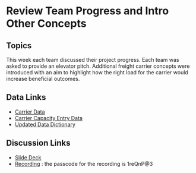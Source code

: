 # Review Team Progress and Intro Other Concepts

## Topics

This week each team discussed their project progress. Each team was asked to provide an elevator pitch. 
Additional freight carrier concepts were introduced with an aim to highlight how the 
right load for the carrier would increase beneficial outcomes.

## Data Links
* [Carrier Data](https://drive.google.com/file/d/1zuNImQoQIVj06oeNNXN2Ucg4ANjruOHJ)
* [Carrier Capacity Entry Data](https://drive.google.com/file/d/1Ow-4w7lRVAmRgIjK0nas-39TBTZk5IoT)
* [Updated Data Dictionary](https://docs.google.com/spreadsheets/d/1o7jKwc8DPlOu5PPtO9F0IioAnHef8Y7EohQD9_1Qwd4)

## Discussion Links
* [Slide Deck](https://docs.google.com/presentation/d/1NXRDE_26GcAnsnZjqHrRANTEmbmEEkKHmpM9I_crTMM)
* [Recording](https://flockfreight.zoom.us/rec/share/7m8I9y_UpyNr2FjIml3cppJ2w3SGISJzticgGrWlDVPWCpCfR5sv6kIb14wcDjFp.cDPkBdUeJKX4bDWG)
: the passcode for the recording is 1reQnP@3